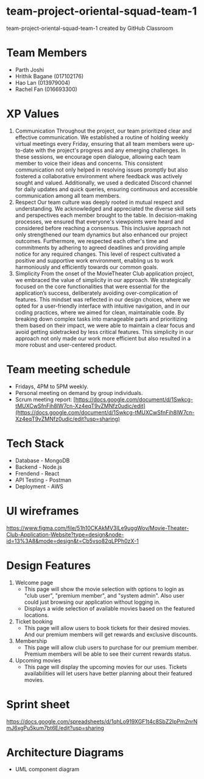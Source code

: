 # team-project-oriental-squad-team-1
team-project-oriental-squad-team-1 created by GitHub Classroom

# Team Members
- Parth Joshi
- Hrithik Bagane (017102176)
- Hao Lan (013979004)
- Rachel Fan (016693300)

# XP Values
1. Communication
Throughout the project, our team prioritized clear and effective communication. We established a routine of holding weekly virtual meetings every Friday, ensuring that all team members were up-to-date with the project's progress and any emerging challenges. In these sessions, we encourage open dialogue, allowing each team member to voice their ideas and concerns. This consistent communication not only helped in resolving issues promptly but also fostered a collaborative environment where feedback was actively sought and valued. Additionally, we used a dedicated Discord channel for daily updates and quick queries, ensuring continuous and accessible communication among all team members.
2. Respect
Our team culture was deeply rooted in mutual respect and understanding. We acknowledged and appreciated the diverse skill sets and perspectives each member brought to the table. In decision-making processes, we ensured that everyone's viewpoints were heard and considered before reaching a consensus. This inclusive approach not only strengthened our team dynamics but also enhanced our project outcomes. Furthermore, we respected each other's time and commitments by adhering to agreed deadlines and providing ample notice for any required changes. This level of respect cultivated a positive and supportive work environment, enabling us to work harmoniously and efficiently towards our common goals.
3. Simplicity
From the onset of the MovieTheater Club application project, we embraced the value of simplicity in our approach. We strategically focused on the core functionalities that were essential for the application’s success, deliberately avoiding over-complication of features. This mindset was reflected in our design choices, where we opted for a user-friendly interface with intuitive navigation, and in our coding practices, where we aimed for clean, maintainable code. By breaking down complex tasks into manageable parts and prioritizing them based on their impact, we were able to maintain a clear focus and avoid getting sidetracked by less critical features. This simplicity in our approach not only made our work more efficient but also resulted in a more robust and user-centered product.

# Team meeting schedule
- Fridays, 4PM to 5PM weekly.
- Personal meeting on demand by group individuals.
- Scrum meeting report: [https://docs.google.com/document/d/1Swkcg-tMUXCwSfnFih8lW7cn-Xz4eqT9vZMNfz0udic/edit](https://docs.google.com/document/d/1Swkcg-tMUXCwSfnFih8lW7cn-Xz4eqT9vZMNfz0udic/edit?usp=sharing)

# Tech Stack
- Database - MongoDB
- Backend - Node.js
- Frendend - React
- API Testing - Postman
- Deployment - AWS

# UI wireframes
https://www.figma.com/file/51h10CKAkMV3ILe9uggWov/Movie-Theater-Club-Application-Website?type=design&node-id=13%3A8&mode=design&t=Cb5vso82qLPPh0zX-1

# Design Features
1. Welcome page
   - This page will show the movie selection with options to login as "club user", "premium member", and "system admin". Also user could just browsing our application without logging in.
   - Displays a wide selection of available movies based on the featured locations.
2. Ticket booking
   - This page will allow users to book tickets for their desired movies. And our premium members will get rewards and exclusive discounts.
3. Membership
   - This page will allow club users to purchase for our premium member. Premium members will be able to see their current rewards status.
4. Upcoming movies
   - This page will display the upcoming movies for our uses. Tickets availabilities will let users have better planning about their featured movies.

# Sprint sheet
https://docs.google.com/spreadsheets/d/1qhLo919XGF1t4c8SbZ2IpPm2nrNmJ6xgPu5kum7bt6E/edit?usp=sharing

# Architecture Diagrams
- UML component diagram

